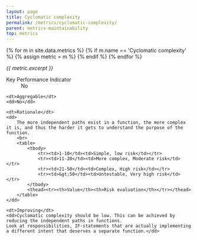 ```yaml
---
layout: page
title: Cyclomatic complexity
permalink: /metrics/cyclomatic-complexity/
parent: metrics-maintainability
top: metrics
---
```


{% for m in site.data.metrics %}
    {% if m.name == 'Cyclomatic complexity' %}
        {% assign metric = m %}
    {% endif %}
{% endfor %}

_{{ metric.excerpt }}_

<dl>
    <dt>Key Performance Indicator</dt>
    <dd>No</dd>
    
    <dt>Aggregable</dt>
    <dd>No</dd>
    
    <dt>Rationale</dt>
    <dd>
        The more independent paths exist in a function, the more complex it is, and thus the harder it gets to understand the purpose of the function.
        <br>
        <table>
            <tbody>
                <tr><td>1-10</td><td>Simple, low risk</td></tr>
                <tr><td>11-20</td><td>More complex, Moderate risk</td></tr>
                <tr><td>21-50</td><td>Complex, High risk</td></tr>
                <tr><td>&gt;50</td><td>Untestable, Very high risk</td></tr>
            </tbody>
            <thead><tr><th>Value</th><th>Risk evaluation</th></tr></thead>
        </table>
    </dd>
    
    <dt>Improving</dt>
    <dd>Cyclomatic complexity should be low. This can be achieved by reducing the independent paths in functions.
    Look at responsibilities, IF-statements that are actually implementing a different intent that deserves a separate function.</dd>
</dl>

